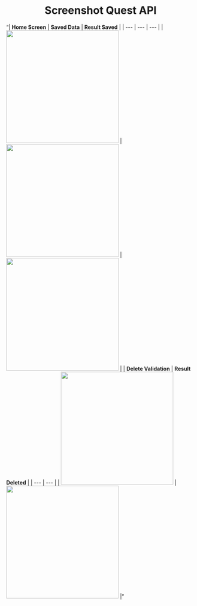 # <div align="center">Screenshot Quest API</div>

“| **Home Screen** | **Saved Data** | **Result Saved** | | --- | --- | --- | | <img src="https://github.com/user-attachments/assets/13e6f1ff-e20c-40f8-93c1-c5bafa615e65" width="300"> | <img src="https://github.com/user-attachments/assets/1a559307-ff5c-43e5-ae1e-068afcb675f2" width="300"> | <img src="https://github.com/user-attachments/assets/8d1ecb26-1eb6-4768-8f56-20e2a28ccfc0" width="300"> | | **Delete Validation** | **Result Deleted** | | --- | --- | | <img src="https://github.com/user-attachments/assets/5fd6d4d4-2c72-4dcb-98ae-541efe4c3d76" width="300"> | <img src="https://github.com/user-attachments/assets/1e88c367-8c44-4558-a072-6e97da04f917" width="300"> |”

